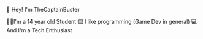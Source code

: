 👋 Hey! I'm TheCaptainBuster

👨‍🎓I'm a 14 year old Student
⌨️ I like programming (Game Dev in general)
💻 And I'm a Tech Enthusiast
